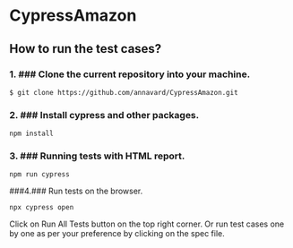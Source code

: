 # CypressAmazon

## How to run the test cases?

### 1. ### Clone the current repository into your machine.

   ```$ git clone https://github.com/annavard/CypressAmazon.git```

### 2. ### Install cypress and other packages.

   ```npm install```

### 3. ###  Running tests with HTML report.

   ```npm run cypress```

###4.### Run tests on the browser.

   ```npx cypress open```
   
   Click on Run All Tests button on the top right corner.
   Or run test cases one by one as per your preference by clicking on the spec file.
